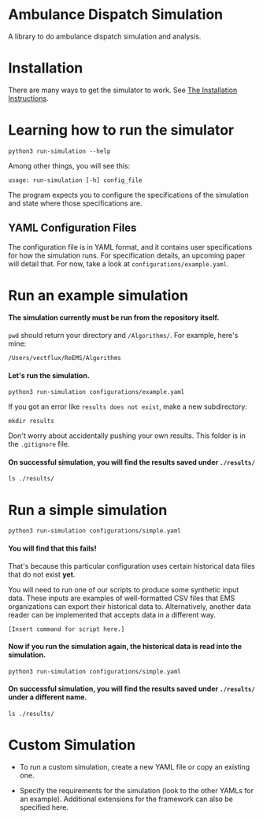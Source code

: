 # Ambulance Dispatch Simulation

A library to do ambulance dispatch simulation and analysis.

# Installation

There are many ways to get the simulator to work. See [The Installation Instructions](INSTALL.md).

# Learning how to run the simulator

`python3 run-simulation --help`

Among other things, you will see this:

`usage: run-simulation [-h] config_file` 

The program expects you to configure the specifications of the simulation and state where those specifications are. 

## YAML Configuration Files

The configuration file is in YAML format, and it contains user specifications for how the simulation runs. For specification details, an upcoming paper will detail that. For now, take a look 
at `configurations/example.yaml`. 

# Run an example simulation

#### The simulation currently must be run from the repository itself. 

`pwd` should return your directory and `/Algorithms/`. For example, here's mine: 

`/Users/vectflux/ReEMS/Algorithms`

#### Let's run the simulation.

`python3 run-simulation configurations/example.yaml`

If you got an error like `results does not exist`, make a new subdirectory:

`mkdir results`

Don't worry about accidentally pushing your own results. This folder is in the `.gitignore` file. 

#### On successful simulation, you will find the results saved under `./results/`

`ls ./results/`


# Run a simple simulation

`python3 run-simulation configurations/simple.yaml`  

#### You will find that this fails! 

That's because this particular configuration uses certain historical data files that do not exist **yet**. 

You will need to run one of our scripts to produce some synthetic input data. These inputs are examples of well-formatted CSV files that EMS organizations can export their historical data to. Alternatively, another data reader can be implemented that accepts data in a different way. 

`[Insert command for script here.]`

#### Now if you run the simulation again, the historical data is read into the simulation. 

`python3 run-simulation configurations/simple.yaml`  

#### On successful simulation, you will find the results saved under `./results/` under a different name.

`ls ./results/`

# Custom Simulation

- To run a custom simulation, create a new YAML file or copy an existing one. 

- Specify the requirements for the simulation (look to the other YAMLs for an example). Additional extensions for the framework can also be specified here.
